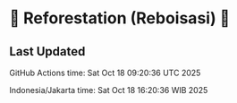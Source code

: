 
# 🌳 Reforestation (Reboisasi) 🌲

## Last Updated

GitHub Actions time: Sat Oct 18 09:20:36 UTC 2025

Indonesia/Jakarta time: Sat Oct 18 16:20:36 WIB 2025
